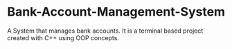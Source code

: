 # Bank-Account-Management-System
A System that manages bank accounts. It is a terminal based project created with C++ using OOP concepts.
